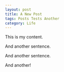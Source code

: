```yaml
---
layout: post
title: A New Post
tags: Posts Tests Another
category: Life
---
```


This is my content.

And another sentence.

And another sentence.

And another!